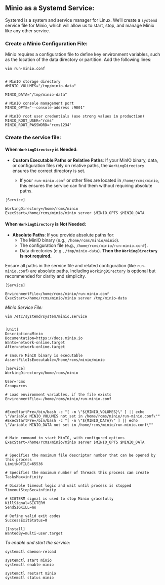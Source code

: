 
## Minio as a Systemd Service:

Systemd is a system and service manager for Linux. We’ll create a `systemd` service file for Minio, which will allow us to start, stop, and manage Minio like any other service.



### Create a Minio Configuration File:
Minio requires a configuration file to define key environment variables, such as the location of the data directory or partition. Add the following lines:

```
vim run-minio.conf


# MinIO storage directory
#MINIO_VOLUMES="/tmp/minio-data"

MINIO_DATA="/tmp/minio-data"

# MinIO console management port
MINIO_OPTS="--console-address :9001"

# MinIO root user credentials (use strong values in production)
MINIO_ROOT_USER="rcms"
MINIO_ROOT_PASSWORD="rcms1234"

```



### Create the service file:


#### When `WorkingDirectory` is Needed: 
- **Custom Executable Paths or Relative Paths**: If your MinIO binary, data, or configuration files rely on relative paths, the `WorkingDirectory` ensures the correct directory is set.

    - If your `run-minio.conf` or other files are located in `/home/rcms/minio`, this ensures the service can find them without requiring absolute paths.


```
[Service]

WorkingDirectory=/home/rcms/minio
ExecStart=/home/rcms/minio/minio server $MINIO_OPTS $MINIO_DATA
```


#### When `WorkingDirectory` is Not Needed: 

- **Absolute Paths**: If you provide absolute paths for:
    - The MinIO binary (e.g., `/home/rcms/minio/minio`).
    - The configuration file (e.g., `/home/rcms/minio/run-minio.conf`).
    - Data directories (e.g., `/tmp/minio-data`). **Then the `WorkingDirectory` is not required.**



Ensure all paths in the service file and related configuration (like `run-minio.conf`) are absolute paths. Including `WorkingDirectory` is optional but recommended for clarity and simplicity.

```
[Service]

EnvironmentFile=/home/rcms/minio/run-minio.conf
ExecStart=/home/rcms/minio/minio server /tmp/minio-data
```



_Minio Service File:_

```
vim /etc/systemd/system/minio.service


[Unit]
Description=Minio
Documentation=https://docs.minio.io
Wants=network-online.target
After=network-online.target

# Ensure MinIO binary is executable
AssertFileIsExecutable=/home/rcms/minio/minio

[Service]
WorkingDirectory=/home/rcms/minio

User=rcms
Group=rcms

# Load environment variables, if the file exists
EnvironmentFile=-/home/rcms/minio/run-minio.conf


#ExecStartPre=/bin/bash -c "[ -n \"${MINIO_VOLUMES}\" ] || echo \"Variable MINIO_VOLUMES not set in /home/rcms/minio/run-minio.conf\""
#ExecStartPre=/bin/bash -c "[ -n \"${MINIO_DATA}\" ] || echo \"Variable MINIO_DATA not set in /home/rcms/minio/run-minio.conf\""


# Main command to start MinIO, with configured options
ExecStart=/home/rcms/minio/minio server $MINIO_OPTS $MINIO_DATA


# Specifies the maximum file descriptor number that can be opened by this process
LimitNOFILE=65536

# Specifies the maximum number of threads this process can create
TasksMax=infinity

# Disable timeout logic and wait until process is stopped
TimeoutStopSec=infinity

# SIGTERM signal is used to stop Minio gracefully
KillSignal=SIGTERM
SendSIGKILL=no

# Define valid exit codes
SuccessExitStatus=0

[Install]
WantedBy=multi-user.target

```



_To enable and start the service:_

```
systemctl daemon-reload

systemctl start minio
systemctl enable minio

systemctl restart minio
systemctl status minio
```

